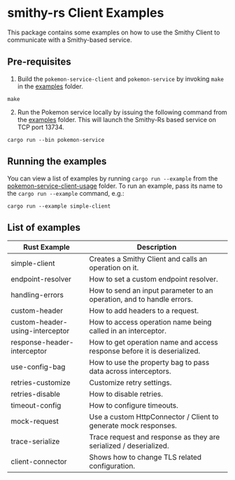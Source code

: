 # smithy-rs Client Examples

This package contains some examples on how to use the Smithy Client to communicate
with a Smithy-based service.

## Pre-requisites

1. Build the `pokemon-service-client` and `pokemon-service` by invoking `make` in the
   [examples](https://github.com/smithy-lang/smithy-rs/tree/main/examples) folder.

```console
make
```

2. Run the Pokemon service locally by issuing the following command from the
   [examples](https://github.com/smithy-lang/smithy-rs/tree/main/examples) folder. This
   will launch the Smithy-Rs based service on TCP port 13734.

```console
cargo run --bin pokemon-service
```

## Running the examples

You can view a list of examples by running `cargo run --example` from the
[pokemon-service-client-usage](https://github.com/smithy-lang/smithy-rs/tree/main/examples/pokemon-service-client-usage)
folder. To run an example, pass its name to the `cargo run --example` command, e.g.:

```console
cargo run --example simple-client
```

## List of examples

| Rust Example                   | Description                                                             |
|--------------------------------|-------------------------------------------------------------------------|
| simple-client                  | Creates a Smithy Client and calls an operation on it.                   |
| endpoint-resolver              | How to set a custom endpoint resolver.                                  |
| handling-errors                | How to send an input parameter to an operation, and to handle errors.   |
| custom-header                  | How to add headers to a request.                                        |
| custom-header-using-interceptor| How to access operation name being called in an interceptor.            |
| response-header-interceptor    | How to get operation name and access response before it is deserialized.|
| use-config-bag                 | How to use the property bag to pass data across interceptors.           |
| retries-customize              | Customize retry settings.                                               |
| retries-disable                | How to disable retries.                                                 |
| timeout-config                 | How to configure timeouts.                                              |
| mock-request                   | Use a custom HttpConnector / Client to generate mock responses.         |
| trace-serialize                | Trace request and response as they are serialized / deserialized.       |
| client-connector               | Shows how to change TLS related configuration.                          |
